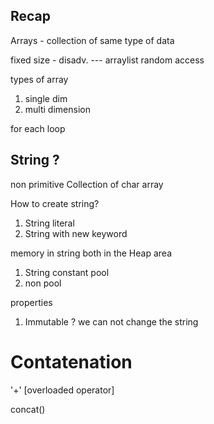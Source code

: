 ## Recap 
Arrays - collection of same type of data 

fixed size - disadv. --- arraylist 
random access 

types of array 
1. single dim
2. multi dimension

for each loop 


## String ?
non primitive 
Collection of char array

How to create string? 
1. String literal 
2. String with new keyword 


memory in string
both in the Heap area 
1. String constant pool 
2. non pool 


properties 
1. Immutable ?   we can not change the string 


# Contatenation 
   '+'   [overloaded operator]

concat()


 

